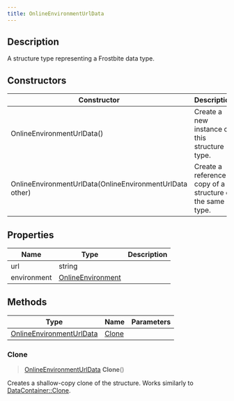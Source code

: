 ```yaml
---
title: OnlineEnvironmentUrlData
---
```

## Description

A structure type representing a Frostbite data type.

## Constructors

| Constructor                                              | Description                                              |
| -------------------------------------------------------- | -------------------------------------------------------- |
| OnlineEnvironmentUrlData()                               | Create a new instance of this structure type.            |
| OnlineEnvironmentUrlData(OnlineEnvironmentUrlData other) | Create a reference copy of a structure of the same type. |

## Properties

| Name        | Type                                   | Description |
| ----------- | -------------------------------------- | ----------- |
| url         | string                                 |             |
| environment | [OnlineEnvironment](/vext/ref/fb/onlineenvironment/) |             |

## Methods

| Type                                                 | Name            | Parameters |
| ---------------------------------------------------- | --------------- | ---------- |
| [OnlineEnvironmentUrlData](/vext/ref/fb/onlineenvironmenturldata/) | [Clone](#clone) |            |

### Clone

> [OnlineEnvironmentUrlData](/vext/ref/fb/onlineenvironmenturldata/) **Clone**()

Creates a shallow-copy clone of the structure. Works similarly to [DataContainer::Clone](/vext/ref/shared/class/datacontainer#clone).
